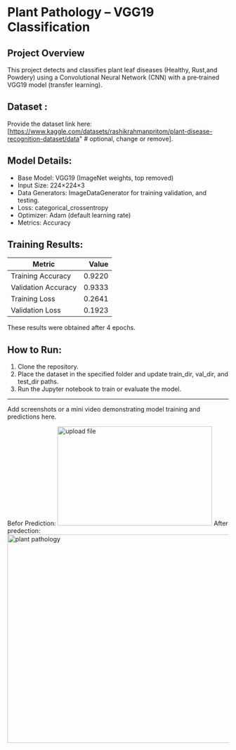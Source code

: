 # Plant Pathology – VGG19 Classification

## Project Overview
This project detects and classifies plant leaf diseases (Healthy, Rust,and Powdery) using a Convolutional Neural Network (CNN) with a pre‑trained VGG19 model (transfer learning).

## Dataset :
Provide the dataset link here: [https://www.kaggle.com/datasets/rashikrahmanpritom/plant-disease-recognition-dataset/data"  # optional, change or remove].

## Model Details:
-   Base Model: VGG19 (ImageNet weights, top removed)
-   Input Size: 224×224×3
-   Data Generators: ImageDataGenerator for training validation, and testing.
-   Loss: categorical_crossentropy
-   Optimizer: Adam (default learning rate)
-   Metrics: Accuracy

## Training Results: 


| Metric              |   Value |
|---------------------|--------:|
| Training Accuracy   | 0.9220 |
| Validation Accuracy | 0.9333 |
| Training Loss       | 0.2641 |
| Validation Loss     | 0.1923 |

These results were obtained after 4 epochs.

## How to Run:
1.  Clone the repository.
2.  Place the dataset in the specified folder and update train_dir,
    val_dir, and test_dir paths.
3.  Run the Jupyter notebook to train or evaluate the model.
---
Add screenshots or a mini video demonstrating model training and
predictions here. 

Befor Prediction:
<img width="352" height="226" alt="upload file" src="https://github.com/user-attachments/assets/41aa6720-2a78-4052-be46-fec86b368d91" />
After predection:
<img width="915" height="475" alt="plant pathology" src="https://github.com/user-attachments/assets/9e62feef-b6e7-4822-9093-83de6c3b0d81" />

